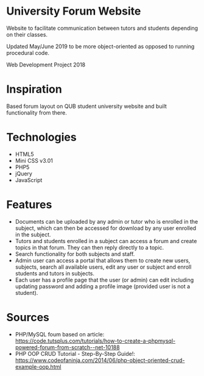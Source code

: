 # University Forum Website
Website to facilitate communication between tutors and students depending on their classes.

Updated May/June 2019 to be more object-oriented as opposed to running procedural code.

Web Development Project 2018

# Inspiration
Based forum layout on QUB student university website and built functionality from there.

# Technologies
* HTML5
* Mini CSS v3.01
* PHP5
* jQuery
* JavaScript

# Features
* Documents can be uploaded by any admin or tutor who is enrolled in the subject, which can then be accessed for download by any user enrolled in the subject.
* Tutors and students enrolled in a subject can access a forum and create topics in that forum. They can then reply directly to a topic.
* Search functionality for both subjects and staff.
* Admin user can access a portal that allows them to create new users, subjects, search all available users, edit any user or subject and enroll students and tutors in subjects.
* Each user has a profile page that the user (or admin) can edit including updating password and adding a profile image (provided user is not a student).

# Sources
* PHP/MySQL foum based on article: https://code.tutsplus.com/tutorials/how-to-create-a-phpmysql-powered-forum-from-scratch--net-10188
* PHP OOP CRUD Tutorial - Step-By-Step Guide!: https://www.codeofaninja.com/2014/06/php-object-oriented-crud-example-oop.html 
